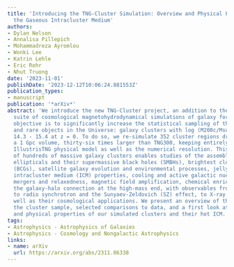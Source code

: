 ```yaml
---
title: 'Introducing the TNG-Cluster Simulation: Overview and Physical Properties of
  the Gaseous Intracluster Medium'
authors:
- Dylan Nelson
- Annalisa Pillepich
- Mohammadreza Ayromlou
- Wonki Lee
- Katrin Lehle
- Eric Rohr
- Nhut Truong
date: '2023-11-01'
publishDate: '2023-12-12T10:06:24.881553Z'
publication_types:
- manuscript
publication: '*arXiv*'
abstract: 'We introduce the new TNG-Cluster project, an addition to the IllustrisTNG
  suite of cosmological magnetohydrodynamical simulations of galaxy formation. Our
  objective is to significantly increase the statistical sampling of the most massive
  and rare objects in the Universe: galaxy clusters with log (M200c/Msun) ≳
  14.3 - 15.4 at z = 0. To do so, we re-simulate 352 cluster regions drawn from
  a 1 Gpc volume, thirty-six times larger than TNG300, keeping entirely fixed the
  IllustrisTNG physical model as well as the numerical resolution. This new sample
  of hundreds of massive galaxy clusters enables studies of the assembly of high-mass
  ellipticals and their supermassive black holes (SMBHs), brightest cluster galaxies
  (BCGs), satellite galaxy evolution and environmental processes, jellyfish galaxies,
  intracluster medium (ICM) properties, cooling and active galactic nuclei (AGN) feedback,
  mergers and relaxedness, magnetic field amplification, chemical enrichment, and
  the galaxy-halo connection at the high-mass end, with observables from the optical
  to radio synchrotron and the Sunyaev-Zeldovich (SZ) effect, to X-ray emission, as
  well as their cosmological applications. We present an overview of the simulation,
  the cluster sample, selected comparisons to data, and a first look at the diversity
  and physical properties of our simulated clusters and their hot ICM.'
tags:
- Astrophysics - Astrophysics of Galaxies
- Astrophysics - Cosmology and Nongalactic Astrophysics
links:
- name: arXiv
  url: https://arxiv.org/abs/2311.06338
---
```


